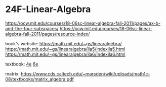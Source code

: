 # 24F-Linear-Algebra


https://ocw.mit.edu/courses/18-06sc-linear-algebra-fall-2011/pages/ax-b-and-the-four-subspaces/
https://ocw.mit.edu/courses/18-06sc-linear-algebra-fall-2011/pages/resource-index/

book's website:
https://math.mit.edu/~gs/linearalgebra/
https://math.mit.edu/~gs/linearalgebra/ila5/indexila5.html
https://math.mit.edu/~gs/linearalgebra/ila6/indexila6.html

textbook:
[4e](https://students.aiu.edu/submissions/profiles/resources/onlineBook/Y5B7M4_Introduction_to_Linear_Algebra-_Fourth_Edition.pdf)
[6e](http://staff.ustc.edu.cn/~ynyang/2023/books/6.pdf)

matrix: https://www.cds.caltech.edu/~marsden/wiki/uploads/math1c-08/textbooks/matrix_algebra.pdf

